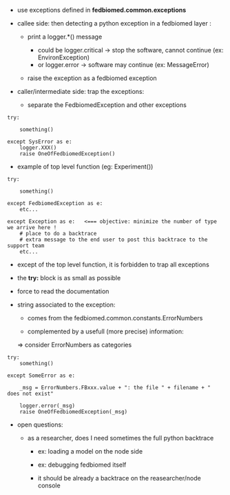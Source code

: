 - use exceptions defined in **fedbiomed.common.exceptions**

- callee side: then detecting a python exception in a fedbiomed layer :

  - print a logger.*() message

    - could be logger.critical -> stop the software, cannot continue (ex: EnvironException)
    - or logger.error -> software may continue (ex: MessageError)

  - raise the exception as a fedbiomed exception


- caller/intermediate side: trap the exceptions:

  - separate the FedbiomedException and other exceptions

```
try:

    something()

except SysError as e:
    logger.XXX()
    raise OneOfFedbiomedException()
```

  - example of top level function (eg: Experiment())

```
try:

    something()

except FedbiomedException as e:
    etc...

except Exception as e:   <=== objective: minimize the number of type we arrive here !
    # place to do a backtrace
    # extra message to the end user to post this backtrace to the support team
    etc...
```

  - except of the top level function, it is forbidden to trap all exceptions


- the **try:** block is as small as possible

- force to read the documentation


- string associated to the exception:

  - comes from the fedbiomed.common.constants.ErrorNumbers

  - complemented by a usefull (more precise) information:

  => consider ErrorNumbers as categories

```
try:
    something()

except SomeError as e:

    _msg = ErrorNumbers.FBxxx.value + ": the file " + filename + " does not exist"

    logger.error(_msg)
    raise OneOfFedbiomedException(_msg)
```


- open questions:

  - as a researcher, does I need sometimes the full python backtrace

    - ex: loading a model on the node side

    - ex: debugging fedbiomed itself

    - it should be already a backtrace on the reasearcher/node console
